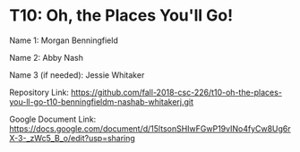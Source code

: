 # T10: Oh, the Places You'll Go!


Name 1: Morgan Benningfield

Name 2: Abby Nash

Name 3 (if needed): Jessie Whitaker

Repository Link: https://github.com/fall-2018-csc-226/t10-oh-the-places-you-ll-go-t10-benningfieldm-nashab-whitakerj.git

Google Document Link: https://docs.google.com/document/d/15ltsonSHIwFGwP19vINo4fyCw8Ug6rX-3-_zWc5_B_o/edit?usp=sharing
